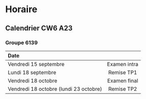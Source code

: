 # Horaire

## Calendrier CW6 A23
### Groupe 6139
| Date |          |
| :--------------- |:---------------:|
| Vendredi 15 septembre | Examen intra |
| Lundi 18 septembre | Remise TP1 |
| Vendredi 18 octobre |Examen final|
| Vendredi 18 octobre (lundi 23 octobre) | Remise TP2 |